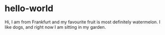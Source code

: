 # hello-world

Hi, I am from Frankfurt and my favourite fruit is most definitely watermelon. 
I like dogs, and right now I am sitting in my garden.
